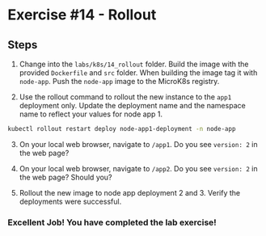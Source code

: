 # Exercise #14 - Rollout

## Steps

1. Change into the `labs/k8s/14_rollout` folder. Build the image with the provided `Dockerfile` and `src` folder. When building the image tag it with `node-app`. Push the `node-app` image to the MicroK8s registry.

2. Use the rollout command to rollout the new instance to the `app1` deployment only. Update the deployment name and the namespace name to reflect your values for node app 1.

```bash
kubectl rollout restart deploy node-app1-deployment -n node-app
```

3. On your local web browser, navigate to `/app1`. Do you see `version: 2` in the web page?

4. On your local web browser, navigate to `/app2`. Do you see `version: 2` in the web page? Should you?

5. Rollout the new image to node app deployment 2 and 3. Verify the deployments were successful.

### Excellent Job! You have completed the lab exercise!